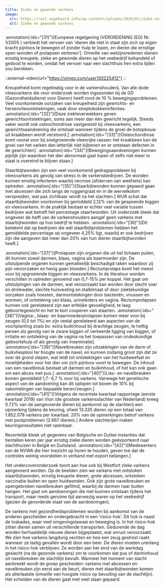 ```yaml
---
title: Zieke en gewonde varkens
image:
  src: https://rest.ongehoord.info/wp-content/uploads/2020/01/zieke-varkens.jpg
  alt: Zieke en gewonde varkens
---
```

:annotation{:ids="[31]"}[Europese regelgeving (VERORDENING (EG) Nr. 1/2005 ) verbiedt het vervoer van 'dieren die niet in staat zijn zich op eigen kracht pijnloos te bewegen of zonder hulp te lopen, en dieren die ernstige open wonden of prolapsen vertonen’]. Omwille van welzijnsredenen dienen ernstig kreupele, zieke en gewonde dieren op het veebedrijf behandeld of gedood te worden, omdat het vervoer naar een slachthuis hen extra lijden zou berokken.



::external-video{url="https://vimeo.com/user130225412"}
::



Kreupelheid komt regelmatig voor in de varkenshouderij. Van alle dode vleesvarkens die voor onderzoek worden ingezonden bij de GD (Gezondheidsdienst voor Dieren) heeft rond de 10 % bewegingsproblemen. Veel voorkomende oorzaken van kreupelheid zijn gewrichts- en hersenvliesontstekingen, vaak door streptokokkeninfecties. :annotation{:ids="[32]"}[Deze ziekteverwekkers geven gewrichtsontstekingen, soms aan meer dan één gewricht tegelijk. Steeds vaker wordt ook osteochondrose vastgesteld bij vleesvarkens, een gewrichtsaandoening die ontstaat wanneer tijdens de groei de botopbouw uit kraakbeen wordt verstoord.] :annotation{:ids="[33]"}[Osteochondrose komt vooral voor bij snelgroeiende vleesrijke rassen: het kraakbeen kan de groei van het varken dan letterlijk niet bijbenen en er ontstaan defecten in de gewrichten]. :annotation{:ids="[34]"}[Bewegingsaandoeningen kunnen pijnlijk zijn waardoor het dier abnormaal gaat lopen of zelfs niet meer in staat is overeind te blijven staan.]

Staartbijtwonden zijn een veel voorkomend gedragsprobleem bij vleesvarkens als gevolg van stress in de varkensbedrijven. De wonden kunnen ernstig infecteren waarbij necrose (afsterven van weefsels) kan optreden. :annotation{:ids="[35]"}[Staarbijtwonden kunnen gepaard gaan met abcessen die zich langs de ruggengraat en in de wervelkolom verspreiden, wat pas zichtbaar wordt na het slachten.] WUR schat dat staartbijtwonden voorkomen bij gemiddeld 2,12% van de gespeende biggen en vleesvarkens. In de praktijk bestaat er echter veel variatie tussen bedrijven wat betreft het percentage staartwonden. Uit onderzoek bleek dat ongeveer de helft van de varkenshouders aangaf geen varkens met staarbijtwonden op hun bedrijf te hebben. :annotation{:ids="[36]"}[Dit betekent dat op bedrijven die wél staartbijtproblemen hebben het gemiddelde percentage op ongeveer 4,25% ligt, waarbij er ook bedrijven zijn die aangeven dat meer dan 20% van hun dieren staartbijtwonden heeft.]

:annotation{:ids="[37]"}[Prolapsen zijn organen die uit het lichaam puilen, dit kunnen zowel darmen, blaas, vagina als baarmoeder zijn. De uitstulpende organen kunnen gemakkelijk beschadigd raken waardoor zij pijn veroorzaken en hevig gaan bloeden.] Rectumprolaps komt het meest voor bij opgroeiende biggen en vleesvarkens. In de literatuur worden verschillen in optreden genoemd van 0,7-15% per koppel. Het gaat om uitstulpingen van de darmen, wat veroorzaakt kan worden door slecht voer en drinkwater, slechte huisvesting en stalklimaat of door ziektekundige oorzaken zoals hoesten, darmontstekingen door bacteriën, virussen en wormen, of ontsteking van blaas, urineleiders en vagina. Rectumprolapsen kunnen ook gerelateerd zijn aan erfelijke gevoeligheid, te laag geboortegewicht en het te kort couperen van staarten. :annotation{:ids="[38]"}[Vagina-, blaas- en baarmoederprolapsen komen meer voor bij zeugen (0,5 tot 1%) en zijn veelal gerelateerd aan aspecten van de voortplanting zoals bv. extra buikinhoud bij drachtige zeugen, te heftig persen als gevolg van te zware biggen of verkeerde ligging van biggen, of irritatie en ontsteking van de vagina na het toepassen van ondeskundige geboortehulp of als gevolg van inseminatie].  
:annotation{:ids="[39]"}[Navelbreuken zijn uitzakkingen van de darm of buikvliesplooi ter hoogte van de navel, en kunnen zodanig groot zijn dat ze over de grond slepen, wat leidt tot ontstekingen van het huidweefsel en moeilijkheden voor het dier om zich pijnloos voort te bewegen. De inhoud van een navelbreuk bestaat uit darmen en buikinhoud, of het kan ook gaan om een abces met pus.] :annotation{:ids="[40]"}[Lies- en navelbreuken komen gemiddeld 1,7- 6,7 % voor bij varkens. Vanwege het genetische aspect van de aandoening kan dit oplopen tot boven de 10% bij nakomelingen van bepaalde beren/zeugen.]  
:annotation{:ids="[41]"}[Volgens de recentste kwartaal rapportage (eerste kwartaal 2019) van Vion (de grootste varkensslachter van Nederland) kreeg 0.72% van de aangevoerde dieren bij aankomst op de slachterij een opmerking tijdens de keuring, ofwel 13.335 dieren op een totaal van 1.852.078 varkens per kwartaal. 20% van de opmerkingen betrof varkens met pootproblemen (2.667 dieren).] Andere slachterijen maken keuringsresultaten niet openbaar.

Recentelijk bleek uit gegevens van Belgische en Duitse instanties dat tientallen keren per jaar ernstig zieke dieren worden geëxporteerd naar slachthuizen in België en Duitsland. :annotation{:ids="[42]"}[Medewerkers van de NVWA die hier toezicht op horen te houden, geven toe dat de controles weinig voorstellen in verband met export belangen.]

Het undercoveronderzoek toont aan hoe ook bij Westfort zieke varkens aangevoerd worden. Op de beelden zien we varkens met ontstoken staartbijtwonden, ernstig kreupele dieren, grote abcessen, ontstoken vaccinatie-bulten en open huidwonden. Ook zijn grote navelbreuken en opengebroken navelbreuken gefilmd, waarbij de darmen naar buiten hangen. Het gaat om aandoeningen die niet kunnen ontstaan tijdens het transport, maar reeds geruime tijd aanwezig waren op het veebedrijf (gezien de gevorderde staat van de aandoeningen).

De varkens met gezondheidsproblemen worden bij aankomst van de anderen gescheiden en ondergebracht in een ‘risico-hok’. Dit hok is naast de loskades, waar veel omgevingslawaai en beweging is. In het risico-hok zitten dieren samen uit verschillende transporten. Gedurende de dag worden herhaaldelijk nieuwe dieren bijgeplaatst, wat onrust veroorzaakt. We zien hoe varkens langdurig vechten en hoe een zeug gestrest raakt wanneer ze lastig gevallen wordt door een beer. De dieren moeten urenlang in het risico-hok verblijven. Ze worden aan het eind van de werkdag geslacht (na de gezonde varkens) om te voorkomen dat pus of darminhoud uit navelbreuken de slachtlijn bevuilt. Wanneer het moment van slacht aanbreekt wordt de groep gescheiden: varkens met abcessen en navelbreuken zijn eerst aan de beurt, dieren met staartbijtwonden komen als allerlaatste (omwille van hoogste risico op bevuiling van de slachtlijn). Het scheiden van de dieren gaat met veel slaan gepaard.